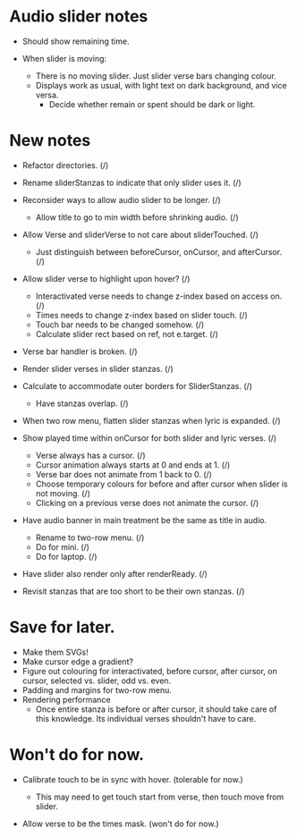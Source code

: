 # Audio slider notes

* Should show remaining time.

* When slider is moving:

    * There is no moving slider. Just slider verse bars changing colour.
    * Displays work as usual, with light text on dark background, and vice versa.
        * Decide whether remain or spent should be dark or light.

# New notes

* Refactor directories. (/)

* Rename sliderStanzas to indicate that only slider uses it. (/)

* Reconsider ways to allow audio slider to be longer. (/)
    * Allow title to go to min width before shrinking audio. (/)

* Allow Verse and sliderVerse to not care about sliderTouched. (/)
    * Just distinguish between beforeCursor, onCursor, and afterCursor. (/)

* Allow slider verse to highlight upon hover? (/)
    * Interactivated verse needs to change z-index based on access on. (/)
    * Times needs to change z-index based on slider touch. (/)
    * Touch bar needs to be changed somehow. (/)
    * Calculate slider rect based on ref, not e.target. (/)

* Verse bar handler is broken. (/)

* Render slider verses in slider stanzas. (/)

* Calculate to accommodate outer borders for SliderStanzas. (/)
    * Have stanzas overlap. (/)

* When two row menu, flatten slider stanzas when lyric is expanded. (/)

* Show played time within onCursor for both slider and lyric verses. (/)
    * Verse always has a cursor. (/)
    * Cursor animation always starts at 0 and ends at 1. (/)
    * Verse bar does not animate from 1 back to 0. (/)
    * Choose temporary colours for before and after cursor when slider is not moving. (/)
    * Clicking on a previous verse does not animate the cursor. (/)

* Have audio banner in main treatment be the same as title in audio.
    * Rename to two-row menu. (/)
    * Do for mini. (/)
    * Do for laptop. (/)

* Have slider also render only after renderReady. (/)

* Revisit stanzas that are too short to be their own stanzas. (/)

# Save for later.

* Make them SVGs!
* Make cursor edge a gradient?
* Figure out colouring for interactivated, before cursor, after cursor, on cursor, selected vs. slider, odd vs. even.
* Padding and margins for two-row menu.
* Rendering performance
    * Once entire stanza is before or after cursor, it should take care of this knowledge. Its individual verses shouldn't have to care.

# Won't do for now.

* Calibrate touch to be in sync with hover. (tolerable for now.)
    * This may need to get touch start from verse, then touch move from slider.

* Allow verse to be the times mask. (won't do for now.)